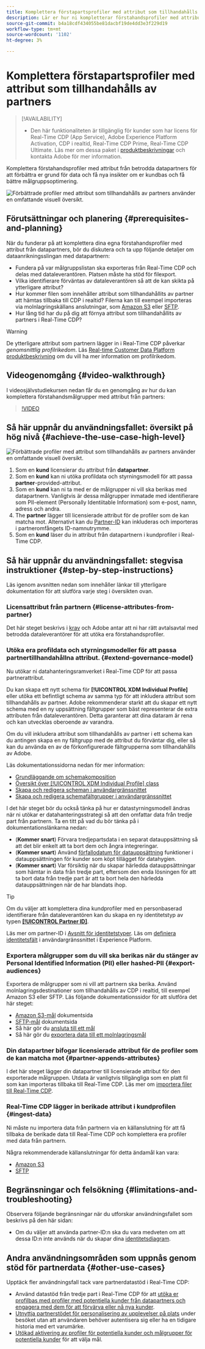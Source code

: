 ```yaml
---
title: Komplettera förstapartsprofiler med attribut som tillhandahålls av partners
description: Lär er hur ni kompletterar förstahandsprofiler med attribut från betrodda datapartners för att förbättra er datamängd, få nya insikter i er kundbas och optimera målgrupperna bättre.
source-git-commit: b4a18cdf434055be81dacbf19de4dd3e3f229d19
workflow-type: tm+mt
source-wordcount: '1102'
ht-degree: 3%

---
```


# Komplettera förstapartsprofiler med attribut som tillhandahålls av partners

>[!AVAILABILITY]
>
>* Den här funktionaliteten är tillgänglig för kunder som har licens för Real-Time CDP (App Service), Adobe Experience Platform Activation, CDP i realtid, Real-Time CDP Prime, Real-Time CDP Ultimate. Läs mer om dessa paket i [produktbeskrivningar](https://helpx.adobe.com/legal/product-descriptions.html) och kontakta Adobe för mer information.

Komplettera förstahandsprofiler med attribut från betrodda datapartners för att förbättra er grund för data och få nya insikter om er kundbas och få bättre målgruppsoptimering.

![Förbättrade profiler med attribut som tillhandahålls av partners använder en omfattande visuell översikt.](/help/rtcdp/assets/partner-data/enrichment/enrichment-use-case-overview.png)

## Förutsättningar och planering {#prerequisites-and-planning}

När du funderar på att komplettera dina egna förstahandsprofiler med attribut från datapartners, bör du diskutera och ta upp följande detaljer om dataanrikningsslingan med datapartnern:

* Fundera på var målgruppslistan ska exporteras från Real-Time CDP och delas med dataleverantören. Platsen måste ha stöd för filexport.
* Vilka identifierare förväntas av dataleverantören så att de kan skikta på ytterligare attribut?
* Hur kommer filen som innehåller attribut som tillhandahållits av partner att hämtas tillbaka till CDP i realtid? Filerna kan till exempel importeras via molnlagringskällans anslutningar, som [Amazon S3](/help/sources/connectors/cloud-storage/s3.md) eller [SFTP](/help/sources/connectors/cloud-storage/sftp.md).
* Hur lång tid har du på dig att förnya attribut som tillhandahållits av partners i Real-Time CDP?

>[!WARNING]
>
>De ytterligare attribut som partnern lägger in i Real-Time CDP påverkar *genomsnittlig profilrikedom*. Läs [Real-time Customer Data Platform produktbeskrivning](https://helpx.adobe.com/legal/product-descriptions/real-time-customer-data-platform.html) om du vill ha mer information om profilrikedom.

## Videogenomgång {#video-walkthrough}

I videosjälvstudiekursen nedan får du en genomgång av hur du kan komplettera förstahandsmålgrupper med attribut från partners:

>[!VIDEO](https://video.tv.adobe.com/v/3423075/?learn=on)

## Så här uppnår du användningsfallet: översikt på hög nivå {#achieve-the-use-case-high-level}

![Förbättrade profiler med attribut som tillhandahålls av partners använder en omfattande visuell översikt.](/help/rtcdp/assets/partner-data/enrichment/enrichment-use-case-steps.png)

1. Som en **kund** licensierar du attribut från **datapartner**.
2. Som en **kund** kan ni utöka profildata och styrningsmodell för att passa **partner**-provided-attribut.
3. Som en **kund** kan ni ta med er de målgrupper ni vill ska berikas med datapartnern. Vanligtvis är dessa målgrupper inmatade med identifierare som PII-element (Personally Identiitable Information) som e-post, namn, adress och andra.
4. The **partner** lägger till licensierade attribut för de profiler som de kan matcha mot. Alternativt kan du [Partner-ID](/help/identity-service/namespaces.md) kan inkluderas och importeras i partneromfångets ID-namnutrymme.
5. Som en **kund** läser du in attribut från datapartnern i kundprofiler i Real-Time CDP.

## Så här uppnår du användningsfallet: stegvisa instruktioner {#step-by-step-instructions}

Läs igenom avsnitten nedan som innehåller länkar till ytterligare dokumentation för att slutföra varje steg i översikten ovan.

### Licensattribut från partnern {#license-attributes-from-partner}

Det här steget beskrivs i [krav](#prerequisites-and-planning) och Adobe antar att ni har rätt avtalsavtal med betrodda dataleverantörer för att utöka era förstahandsprofiler.

### Utöka era profildata och styrningsmodeller för att passa partnertillhandahållna attribut. {#extend-governance-model}

Nu utökar ni datahanteringsramverket i Real-Time CDP för att passa partnerattribut.

Du kan skapa ett nytt schema för **[!UICONTROL XDM Individual Profile]** eller utöka ett befintligt schema av samma typ för att inkludera attribut som tillhandahålls av partner. Adobe rekommenderar starkt att du skapar ett nytt schema med en ny uppsättning fältgrupper som bäst representerar de extra attributen från dataleverantören. Detta garanterar att dina dataram är rena och kan utvecklas oberoende av varandra.

Om du vill inkludera attribut som tillhandahålls av partner i ett schema kan du antingen skapa en ny fältgrupp med de attribut du förväntar dig, eller så kan du använda en av de förkonfigurerade fältgrupperna som tillhandahålls av Adobe.

Läs dokumentationssidorna nedan för mer information:

* [Grundläggande om schemakomposition](/help/xdm/schema/composition.md)
* [Översikt över [!UICONTROL XDM Individual Profile] class](/help/xdm/classes/individual-profile.md)
* [Skapa och redigera scheman i användargränssnittet](/help/xdm/ui/resources/schemas.md)
* [Skapa och redigera schemafältgrupper i användargränssnittet](/help/xdm/ui/resources/field-groups.md)

<!--

Commenting out links for now
* [Create and edit schemas using the API](/help/xdm/api/schemas.md#create)
* [Update an existing schema to add field groups using the API](/help/xdm/api/schemas.md#patch)
* Link to new field group documentation page when it exists

-->

I det här steget bör du också tänka på hur er datastyrningsmodell ändras när ni utökar er datahanteringsstrategi så att den omfattar data från tredje part från partnern. Ta en titt på vad du bör tänka på i dokumentationslänkarna nedan:

* (**Kommer snart**) Förvara tredjepartsdata i en separat datauppsättning så att det blir enkelt att ta bort dem och ångra integreringar.
* (**Kommer snart**) Använd [förfallodatum för datauppsättning](/help/hygiene/ui/dataset-expiration.md) funktioner i datauppsättningen för kunder som köpt tillägget för datahygien.
* (**Kommer snart**) Var försiktig när du skapar härledda datauppsättningar som hämtar in data från tredje part, eftersom den enda lösningen för att ta bort data från tredje part är att ta bort hela den härledda datauppsättningen när de har blandats ihop.

>[!TIP]
>
>Om du väljer att komplettera dina kundprofiler med en personbaserad identifierare från dataleverantören kan du skapa en ny identitetstyp av typen **[[!UICONTROL Partner ID]](/help/identity-service/namespaces.md)**.
>
>Läs mer om partner-ID i [Avsnitt för identitetstyper](/help/identity-service/namespaces.md).
>Läs om [definiera identitetsfält](/help/xdm/ui/fields/identity.md) i användargränssnittet i Experience Platform.

### Exportera målgrupper som du vill ska berikas när du stänger av Personal Identified Information (PII) eller hashed-PII {#export-audiences}

Exportera de målgrupper som ni vill att partnern ska berika. Använd molnlagringsdestinationer som tillhandahålls av CDP i realtid, till exempel Amazon S3 eller SFTP. Läs följande dokumentationssidor för att slutföra det här steget:

* [Amazon S3-mål](/help/destinations/catalog/cloud-storage/amazon-s3.md) dokumentsida
* [SFTP-mål](/help/destinations/catalog/cloud-storage/sftp.md) dokumentsida
* Så här gör du [ansluta till ett mål](/help/destinations/ui/connect-destination.md)
* Så här gör du [exportera data till ett molnlagringsmål](/help/destinations/ui/activate-batch-profile-destinations.md)

### Din datapartner bifogar licensierade attribut för de profiler som de kan matcha mot {#partner-appends-attributes}

I det här steget lägger din datapartner till licensierade attribut för den exporterade målgruppen. Utdata är vanligtvis tillgängliga som en platt fil som kan importeras tillbaka till Real-Time CDP. Läs mer om [importera filer till Real-Time CDP](/help/ingestion/tutorials/ingest-batch-data.md#upload-file).

### Real-Time CDP lägger in berikade attribut i kundprofilen {#ingest-data}

Ni måste nu importera data från partnern via en källanslutning för att få tillbaka de berikade data till Real-Time CDP och komplettera era profiler med data från partnern.

Några rekommenderade källanslutningar för detta ändamål kan vara:

* [Amazon S3](/help/sources/connectors/cloud-storage/s3.md)
* [SFTP](/help/sources/connectors/cloud-storage/sftp.md)

## Begränsningar och felsökning {#limitations-and-troubleshooting}

Observera följande begränsningar när du utforskar användningsfallet som beskrivs på den här sidan:

* Om du väljer att använda partner-ID:n ska du vara medveten om att dessa ID:n inte används när du skapar dina [identitetsdiagram](/help/identity-service/ui/identity-graph-viewer.md).

## Andra användningsområden som uppnås genom stöd för partnerdata {#other-use-cases}

Upptäck fler användningsfall tack vare partnerdatastöd i Real-Time CDP:

* Använd datastöd från tredje part i Real-Time CDP för att [utöka er profilbas med profiler med potentiella kunder från datapartners och engagera med dem för att förvärva eller nå nya kunder](/help/rtcdp/partner-data/prospecting.md).
* [Utnyttja partnerstödet för personalisering av upplevelser på plats](/help/rtcdp/partner-data/onsite-personalization.md) under besöket utan att användaren behöver autentisera sig eller ha en tidigare historia med ert varumärke.
* [Utökad aktivering av profiler för potentiella kunder och målgrupper för potentiella kunder](/help/destinations/ui/activate-prospect-audiences.md) för att välja mål.